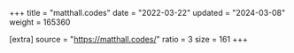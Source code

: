 +++
title = "matthall.codes"
date = "2022-03-22"
updated = "2024-03-08"
weight = 165360

[extra]
source = "https://matthall.codes/"
ratio = 3
size = 161
+++
